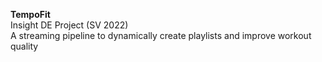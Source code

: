 **TempoFit**  
Insight DE Project (SV 2022)  
A streaming pipeline to dynamically create playlists and improve workout quality